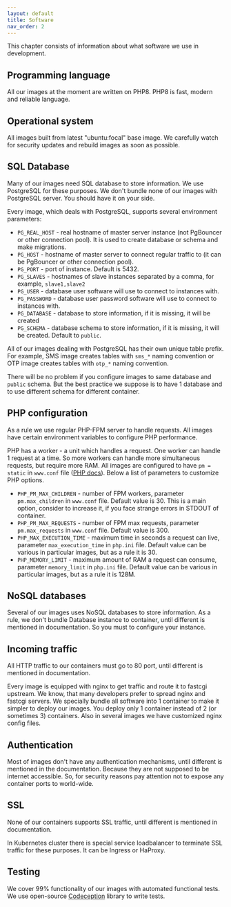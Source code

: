 ```yaml
---
layout: default
title: Software
nav_order: 2
---
```


This chapter consists of information about what software we use in development.

Programming language
--------------------

All our images at the moment are written on PHP8.
PHP8 is fast, modern and reliable language.

Operational system
------------------

All images built from latest "ubuntu:focal" base image.
We carefully watch for security updates and rebuild images as soon as possible.

SQL Database
------------

Many of our images need SQL database to store information.
We use PostgreSQL for these purposes.
We don't bundle none of our images with PostgreSQL server.
You should have it on your side.

Every image, which deals with PostgreSQL, supports several environment parameters:

- `PG_REAL_HOST` - real hostname of master server instance (not PgBouncer or other connection pool). It is used to create database or schema and make migrations.
- `PG_HOST` - hostname of master server to connect regular traffic to (it can be PgBouncer or other connection pool). 
- `PG_PORT` - port of instance. Default is 5432.
- `PG_SLAVES` - hostnames of slave instances separated by a comma, for example, `slave1,slave2`
- `PG_USER` - database user software will use to connect to instances with.
- `PG_PASSWORD` - database user password software will use to connect to instances with.
- `PG_DATABASE` - database to store information, if it is missing, it will be created
- `PG_SCHEMA` - database schema to store information, if it is missing, it will be created. Default to `public`.

All of our images dealing with PostgreSQL has their own unique table prefix.
For example, SMS image creates tables with `sms_*` naming convention
or OTP image creates tables with `otp_*` naming convention.

There will be no problem if you configure images to same database and `public` schema.
But the best practice we suppose is to have 1 database and to use different schema for different container.

PHP configuration
-----------------

As a rule we use regular PHP-FPM server to handle requests.
All images have certain environment variables to configure PHP performance.

PHP has a worker - a unit which handles a request.
One worker can handle 1 request at a time.
So more workers can handle more simultaneous requests, but require more RAM.
All images are configured to have `pm = static` in `www.conf` file ([PHP docs](https://www.php.net/manual/en/install.fpm.configuration.php)).
Below a list of parameters to customize PHP options.

- `PHP_PM_MAX_CHILDREN` - number of FPM workers, parameter `pm.max_children` in `www.conf` file. Default value is 30. This is a main option, consider to increase it, if you face strange errors in STDOUT of container.
- `PHP_PM_MAX_REQUESTS` - number of FPM max requests, parameter `pm.max_requests` in `www.conf` file. Default value is 300.
- `PHP_MAX_EXECUTION_TIME` - maximum time in seconds a request can live, parameter `max_execution_time` in `php.ini` file. Default value can be various in particular images, but as a rule it is 30.
- `PHP_MEMORY_LIMIT` - maximum amount of RAM a request can consume, parameter `memory_limit` in `php.ini` file. Default value can be various in particular images, but as a rule it is 128M.

NoSQL databases
---------------

Several of our images uses NoSQL databases to store information.
As a rule, we don't bundle Database instance to container, until different is mentioned in documentation.
So you must to configure your instance.

Incoming traffic
----------------

All HTTP traffic to our containers must go to 80 port,
until different is mentioned in documentation.

Every image is equipped with nginx to get traffic and route it to fastcgi upstream.
We know, that many developers prefer to spread nginx and fastcgi servers.
We specially bundle all software into 1 container to make it simpler to deploy our images.
You deploy only 1 container instead of 2 (or sometimes 3) containers.
Also in several images we have customized nginx config files.

Authentication
--------------

Most of images don't have any authentication mechanisms, until different is mentioned in the documentation.
Because they are not supposed to be internet accessible.
So, for security reasons pay attention not to expose any container ports to world-wide.

SSL
---

None of our containers supports SSL traffic, until different is mentioned in documentation.

In Kubernetes cluster there is special service loadbalancer to terminate SSL traffic for these purposes.
It can be Ingress or HaProxy.

Testing
-------

We cover 99% functionality of our images with automated functional tests.
We use open-source [Codeception](https://codeception.com) library to write tests.
